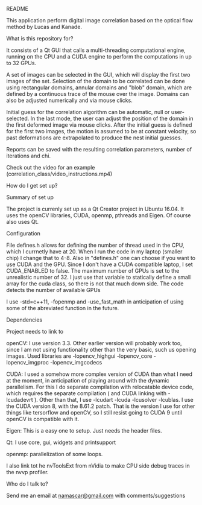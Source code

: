 README

This application perform digital image correlation based on the optical flow method by Lucas and Kanade.

What is this repository for?

It consists of a Qt GUI that calls a multi-threading computational engine, running on the CPU and a CUDA engine to perform the computations in up to 32 GPUs.

A set of images can be selected in the GUI, which will display the first two images of the set. Selection of the domain to be correlated can be done using rectangular domains, annular domains and "blob" domain, which are defined by a continuous trace of the mouse over the image. Domains can also be adjusted numerically and via mouse clicks.

Initial guess for the correlation algorithm can be automatic, null or user-selected. In the last mode, the user can adjust the position of the domain in the first deformed image via mouse clicks. After the initial guess is defined for the first two images, the motion is assumed to be at constant velocity, so past deformations are extrapolated to produce the nest initial guesses.

Reports can be saved with the resulting correlation parameters, number of iterations and chi.

Check out the video for an example (correlation_class/video_instructions.mp4)

How do I get set up?

Summary of set up

The project is currenly set up as a Qt Creator project in Ubuntu 16.04. It uses the openCV libraries, CUDA, openmp, pthreads and Eigen. Of course also uses Qt.

Configuration

File defines.h allows for defining the number of thread used in the CPU, which I currnetly have at 20. When I run the code in my laptop (smaller chip) I change that to 4-8. Also in "defines.h" one can choose if you want to use CUDA and the GPU. Since I don't have a CUDA compatible laptop, I set CUDA_ENABLED to false. The maximum number of GPUs is set to the unrealistic number of 32. I just use that variable to statically define a small array for the cuda class, so there is not that much down side. The code detects the number of available GPUs

I use -std=c++11, -fopenmp and -use_fast_math in anticipation of using some of the abreviated function in the future.

Dependencies

Project needs to link to

openCV: I use version 3.3. Other earlier version will probably work too, since I am not using functionality other than the very basic, such us opening images. Used libraries are -lopencv_highgui -lopencv_core -lopencv_imgproc -lopencv_imgcodecs

CUDA: I used a somehow more complex version of CUDA than what I need at the moment, in anticipation of playing around with the dynamic parallelism. For this I do separate compilation with relocatable device code, which requires the separate compilation ( and CUDA linking with -lcudadevrt ). Other than that, I use -lcudart -lcuda -lcusolver -lcublas. I use the CUDA version 8, with the 8.61.2 patch. That is the version I use for other things like tersorflow and openCV, so I still resist going to CUDA 9 until openCV is compatible with it.

Eigen: This is a easy one to setup. Just needs the header files.

Qt: I use core, gui, widgets and printsupport

openmp: parallelization of some loops.

I also link tot he nvToolsExt from nVidia to make CPU side debug traces in the nvvp profiler.

Who do I talk to?

Send me an email at namascar@gmail.com with comments/suggestions


